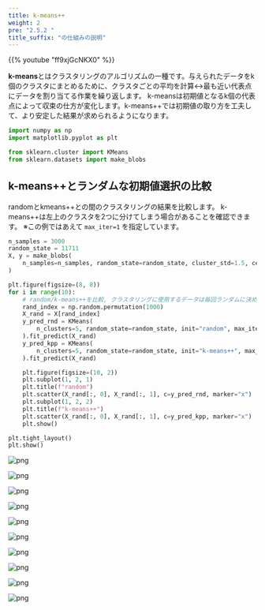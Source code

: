 ```yaml
---
title: k-means++
weight: 2
pre: "2.5.2 "
title_suffix: "の仕組みの説明"
---
```


{{% youtube "ff9xjGcNKX0" %}}

<div class="pagetop-box">
    <p><b>k-means</b>とはクラスタリングのアルゴリズムの一種です。与えられたデータをk個のクラスタにまとめるために、クラスタごとの平均を計算↔最も近い代表点にデータを割り当てる作業を繰り返します。
    k-meansは初期値となるk個の代表点によって収束の仕方が変化します。k-means++では初期値の取り方を工夫して、より安定した結果が求められるようになります。</p>
</div>

```python
import numpy as np
import matplotlib.pyplot as plt

from sklearn.cluster import KMeans
from sklearn.datasets import make_blobs
```
## k-means++とランダムな初期値選択の比較
randomとkmeans++との間のクラスタリングの結果を比較します。
k-means++は左上のクラスタを2つに分けてしまう場合があることを確認できます。
※この例ではあえて `max_iter=1` を指定しています。


```python
n_samples = 3000
random_state = 11711
X, y = make_blobs(
    n_samples=n_samples, random_state=random_state, cluster_std=1.5, centers=8
)

plt.figure(figsize=(8, 8))
for i in range(10):
    # random/k-means++を比較, クラスタリングに使用するデータは毎回ランダムに決める
    rand_index = np.random.permutation(1000)
    X_rand = X[rand_index]
    y_pred_rnd = KMeans(
        n_clusters=5, random_state=random_state, init="random", max_iter=1, n_init=1
    ).fit_predict(X_rand)
    y_pred_kpp = KMeans(
        n_clusters=5, random_state=random_state, init="k-means++", max_iter=1, n_init=1
    ).fit_predict(X_rand)

    plt.figure(figsize=(10, 2))
    plt.subplot(1, 2, 1)
    plt.title(f"random")
    plt.scatter(X_rand[:, 0], X_rand[:, 1], c=y_pred_rnd, marker="x")
    plt.subplot(1, 2, 2)
    plt.title(f"k-means++")
    plt.scatter(X_rand[:, 0], X_rand[:, 1], c=y_pred_kpp, marker="x")
    plt.show()

plt.tight_layout()
plt.show()
```


    
![png](/images/basic/clustering/k-means2_files/k-means2_5_1.png)
    



    
![png](/images/basic/clustering/k-means2_files/k-means2_5_2.png)
    



    
![png](/images/basic/clustering/k-means2_files/k-means2_5_3.png)
    



    
![png](/images/basic/clustering/k-means2_files/k-means2_5_4.png)
    



    
![png](/images/basic/clustering/k-means2_files/k-means2_5_5.png)
    



    
![png](/images/basic/clustering/k-means2_files/k-means2_5_6.png)
    



    
![png](/images/basic/clustering/k-means2_files/k-means2_5_7.png)
    



    
![png](/images/basic/clustering/k-means2_files/k-means2_5_8.png)
    



    
![png](/images/basic/clustering/k-means2_files/k-means2_5_9.png)
    



    
![png](/images/basic/clustering/k-means2_files/k-means2_5_10.png)
    
